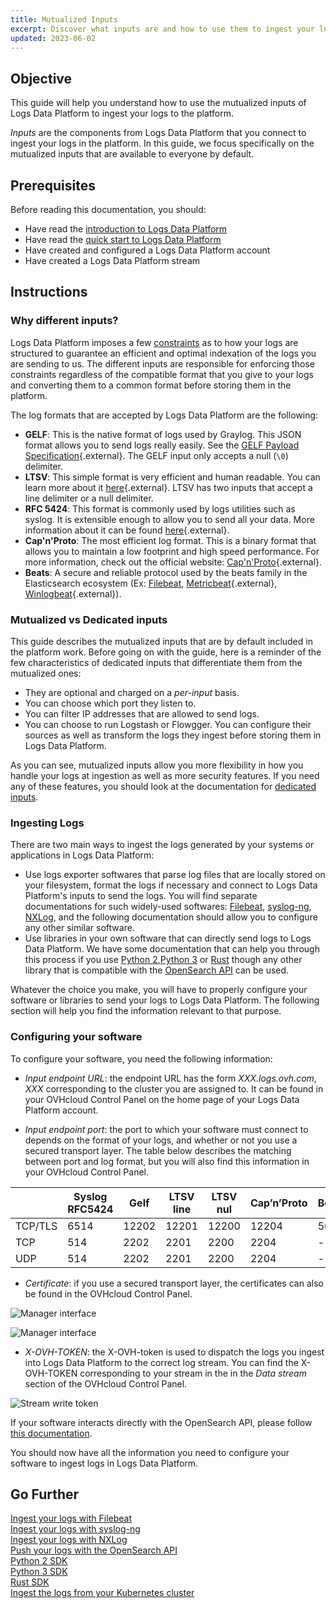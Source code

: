 ```yaml
---
title: Mutualized Inputs
excerpt: Discover what inputs are and how to use them to ingest your logs in Logs Data Platform
updated: 2023-06-02
---
```


## Objective

This guide will help you understand how to use the mutualized inputs of Logs Data Platform to ingest your logs to the platform.
 
*Inputs* are the components from Logs Data Platform that you connect to ingest your logs in the platform. In this guide, we focus specifically on the mutualized inputs that are available to everyone by default.

## Prerequisites

Before reading this documentation, you should:

- Have read the [introduction to Logs Data Platform](/pages/manage_and_operate/observability/logs_data_platform/getting_started_introduction_to_LDP)
- Have read the [quick start to Logs Data Platform](/pages/manage_and_operate/observability/logs_data_platform/getting_started_quick_start)
- Have created and configured a Logs Data Platform account
- Have created a Logs Data Platform stream

## Instructions

### Why different inputs?

Logs Data Platform imposes a few [constraints](/pages/manage_and_operate/observability/logs_data_platform/getting_started_field_naming_convention) as to how your logs are structured to guarantee an efficient and optimal indexation of the logs you are sending to us. The different inputs are responsible for enforcing those constraints regardless of the compatible format that you give to your logs and converting them to a common format before storing them in the platform.

The log formats that are accepted by Logs Data Platform are the following:

- **GELF**: This is the native format of logs used by Graylog. This JSON format allows you to send logs really easily. See the [GELF Payload Specification](https://go2docs.graylog.org/4-x/getting_in_log_data/gelf.html?tocpath=Getting%20in%20Log%20Data%7CLog%20Sources%7CGELF%7C_____0#GELFPayloadSpecification){.external}. The GELF input only accepts a null (`\0`) delimiter.
- **LTSV**: This simple format is very efficient and human readable. You can learn more about it [here](http://ltsv.org){.external}. LTSV has two inputs that accept a line delimiter or a null delimiter.
- **RFC 5424**: This format is commonly used by logs utilities such as syslog. It is extensible enough to allow you to send all your data. More information about it can be found [here](https://tools.ietf.org/html/rfc5424){.external}.
- **Cap'n'Proto**: The most efficient log format. This is a binary format that allows you to maintain a low footprint and high speed performance. For more information, check out the official website: [Cap'n'Proto](https://capnproto.org/){.external}.
- **Beats**: A secure and reliable protocol used by the beats family in the Elasticsearch ecosystem (Ex: [Filebeat](/pages/manage_and_operate/observability/logs_data_platform/ingestion_filebeat), [Metricbeat](https://www.elastic.co/beats/metricbeat){.external}, [Winlogbeat](https://www.elastic.co/beats/winlogbeat){.external}).

### Mutualized vs Dedicated inputs

This guide describes the mutualized inputs that are by default included in the platform work. Before going on with the guide, here is a reminder of the few characteristics of dedicated inputs that differentiate them from the mutualized ones:

- They are optional and charged on a *per-input* basis.
- You can choose which port they listen to.
- You can filter IP addresses that are allowed to send logs.
- You can choose to run Logstash or Flowgger. You can configure their sources as well as transform the logs they ingest before storing them in Logs Data Platform.

As you can see, mutualized inputs allow you more flexibility in how you handle your logs at ingestion as well as more security features. If you need any of these features, you should look at the documentation for [dedicated inputs](/pages/manage_and_operate/observability/logs_data_platform/ingestion_logstash_dedicated_input).

### Ingesting Logs

There are two main ways to ingest the logs generated by your systems or applications in Logs Data Platform:

- Use logs exporter softwares that parse log files that are locally stored on your filesystem, format the logs if necessary and connect to Logs Data Platform's inputs to send the logs. You will find separate documentations for such widely-used softwares: [Filebeat](/pages/manage_and_operate/observability/logs_data_platform/ingestion_filebeat), [syslog-ng](/pages/manage_and_operate/observability/logs_data_platform/ingestion_syslog_ng), [NXLog](/pages/manage_and_operate/observability/logs_data_platform/ingestion_windows_nxlog), and the following documentation should allow you to configure any other similar software.
- Use libraries in your own software that can directly send logs to Logs Data Platform. We have some documentation that can help you through this process if you use [Python 2](/pages/manage_and_operate/observability/logs_data_platform/ingestion_python_2_djehouty),[Python 3](/pages/manage_and_operate/observability/logs_data_platform/ingestion_python_3_logging_ldp) or [Rust](/pages/manage_and_operate/observability/logs_data_platform/ingestion_rust_loggers) though any other library that is compatible with the [OpenSearch API](/pages/manage_and_operate/observability/logs_data_platform/ingestion_opensearch_api_mutualized_input) can be used.

Whatever the choice you make, you will have to properly configure your software or libraries to send your logs to Logs Data Platform. The following section will help you find the information relevant to that purpose.

### Configuring your software

To configure your software, you need the following information:

- *Input endpoint URL*: the endpoint URL has the form *XXX.logs.ovh.com*, *XXX* corresponding to the cluster you are assigned to. It can be found in your OVHcloud Control Panel on the home page of your Logs Data Platform account.

- *Input endpoint port*: the port to which your software must connect to depends on the format of your logs, and whether or not you use a secured transport layer. The table below describes the matching between port and log format, but you will also find this information in your OVHcloud Control Panel.

||Syslog RFC5424|Gelf|LTSV line|LTSV nul|Cap’n’Proto|Beats|
|---|---|---|---|---|---|---|
|TCP/TLS|6514|12202|12201|12200|12204|5044|
|TCP|514|2202|2201|2200|2204|---|
|UDP|514|2202|2201|2200|2204|---|

- *Certificate*: if you use a secured transport layer, the certificates can also be found in the OVHcloud Control Panel.

![Manager interface](images/manager01.png)

![Manager interface](images/manager02.png)

- *X-OVH-TOKEN*: the X-OVH-token is used to dispatch the logs you ingest into Logs Data Platform to the correct log stream. You can find the X-OVH-TOKEN corresponding to your stream in the in the *Data stream* section of the OVHcloud Control Panel.

![Stream write token](images/stream-token-v2.png)

If your software interacts directly with the OpenSearch API, please follow [this documentation](/pages/manage_and_operate/observability/logs_data_platform/ingestion_opensearch_api_mutualized_input).

You should now have all the information you need to configure your software to ingest logs in Logs Data Platform.

## Go Further

[Ingest your logs with Filebeat](/pages/manage_and_operate/observability/logs_data_platform/ingestion_filebeat) <br> 
[Ingest your logs with syslog-ng](/pages/manage_and_operate/observability/logs_data_platform/ingestion_syslog_ng) <br> 
[Ingest your logs with NXLog](/pages/manage_and_operate/observability/logs_data_platform/ingestion_windows_nxlog)<br> 
[Push your logs with the OpenSearch API](/pages/manage_and_operate/observability/logs_data_platform/ingestion_opensearch_api_mutualized_input)<br> 
[Python 2 SDK](/pages/manage_and_operate/observability/logs_data_platform/ingestion_python_2_djehouty)<br>
[Python 3 SDK](/pages/manage_and_operate/observability/logs_data_platform/ingestion_python_3_logging_ldp)<br> 
[Rust SDK](/pages/manage_and_operate/observability/logs_data_platform/ingestion_rust_loggers) <br>
[Ingest the logs from your Kubernetes cluster](/pages/manage_and_operate/observability/logs_data_platform/ingestion_kubernetes_fluent_bit) <br>


